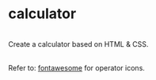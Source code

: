 # calculator
<br>
Create a calculator based on HTML & CSS. <br><br>

Refer to: [fontawesome](https://fontawesome.com/) for operator icons. <br>